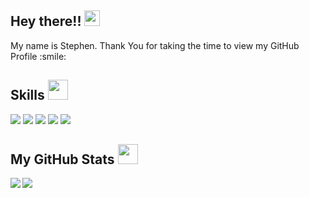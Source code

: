<h2>Hey there!! <img src="https://media.giphy.com/media/hvRJCLFzcasrR4ia7z/giphy.gif" width="25px"></h2>
<div size='20px'>My name is Stephen. Thank You for taking the time to view my GitHub Profile :smile: </div>

<h2> Skills <img src = "https://media2.giphy.com/media/QssGEmpkyEOhBCb7e1/giphy.gif?cid=ecf05e47a0n3gi1bfqntqmob8g9aid1oyj2wr3ds3mg700bl&rid=giphy.gif" width = 32px> </h2>
<div float="left">
  <img src="https://img.shields.io/badge/Python-3776AB?style=for-the-badge&logo=python&logoColor=white" />

  <img src="https://img.shields.io/badge/JavaScript-323330?style=for-the-badge&logo=javascript&logoColor=white" />

  <img src="https://img.shields.io/badge/Node.js-339933?style=for-the-badge&logo=nodedotjs&logoColor=white" />

  <img src="https://img.shields.io/badge/npm-CB3837?style=for-the-badge&logo=npm&logoColor=white" />

  <img src="https://img.shields.io/badge/Express.js-000000?style=for-the-badge&logo=express&logoColor=white" />
</div>

<h2> My GitHub Stats <img src='https://media1.giphy.com/media/du3J3cXyzhj75IOgvA/giphy.gif?cid=ecf05e47x2g034i9pzwtzzsd3xgg2w9nr94t4tflbbgo3008&rid=giphy.gif' width='32px'></h2>
<a href="https://github.com/sdclarkelab/github-readme-stats">
<img align="left" src="https://github-readme-stats.vercel.app/api?username=sdclarkelab&count_private=true&show_icons=true&theme=dracula" />
</a>
<a href="https://github.com/sdclarkelab/convoychat">
<img align="center" src="https://github-readme-stats.vercel.app/api/top-langs/?username=sdclarkelab&theme=dracula" />
</a>
